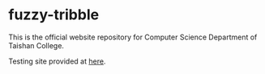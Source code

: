 fuzzy-tribble
=============

This is the official website repository for Computer Science Department of Taishan College.

Testing site provided at [here](http://5ki3s0x1c9.github.io/fuzzy-tribble/CS_WEB/).

